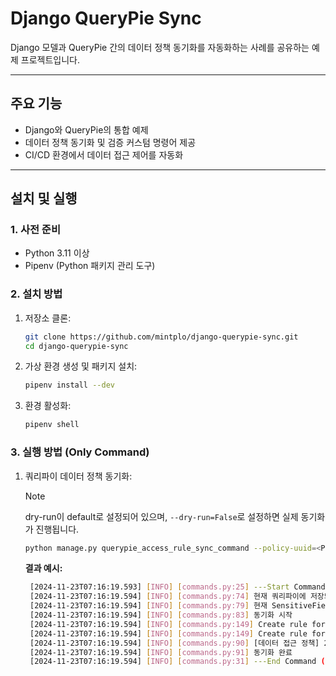 # Django QueryPie Sync

Django 모델과 QueryPie 간의 데이터 정책 동기화를 자동화하는 사례를 공유하는 예제 프로젝트입니다.

---

## 주요 기능

- Django와 QueryPie의 통합 예제
- 데이터 정책 동기화 및 검증 커스텀 명령어 제공
- CI/CD 환경에서 데이터 접근 제어를 자동화

---

## 설치 및 실행

### 1. 사전 준비

- Python 3.11 이상
- Pipenv (Python 패키지 관리 도구)

### 2. 설치 방법

1. 저장소 클론:
   ```bash
   git clone https://github.com/mintplo/django-querypie-sync.git
   cd django-querypie-sync
   ```
2. 가상 환경 생성 및 패키지 설치:
   ```bash
   pipenv install --dev
   ```
3. 환경 활성화:
   ```bash
   pipenv shell
   ```

### 3. 실행 방법 (Only Command)

1. 쿼리파이 데이터 정책 동기화:
   >[!NOTE]
   > dry-run이 default로 설정되어 있으며, `--dry-run=False`로 설정하면 실제 동기화가 진행됩니다.

   ```bash
   python manage.py querypie_access_rule_sync_command --policy-uuid=<POLICY_UUID>
   ```

   **결과 예시:**
   ```bash
    [2024-11-23T07:16:19.593] [INFO] [commands.py:25] ---Start Command---
    [2024-11-23T07:16:19.594] [INFO] [commands.py:74] 현재 쿼리파이에 저장되어있는 [데이터 접근 정책]: 0
    [2024-11-23T07:16:19.594] [INFO] [commands.py:79] 현재 SensitiveFieldModel을 사용한 모델 개수: 2
    [2024-11-23T07:16:19.594] [INFO] [commands.py:83] 동기화 시작
    [2024-11-23T07:16:19.594] [INFO] [commands.py:149] Create rule for company_employee, fields: ['email', 'phone_number', 'salary']
    [2024-11-23T07:16:19.594] [INFO] [commands.py:149] Create rule for company_department, fields: ['name']
    [2024-11-23T07:16:19.594] [INFO] [commands.py:90] [데이터 접근 정책] 2개 테이블의 규칙이 변경되었습니다.
    [2024-11-23T07:16:19.594] [INFO] [commands.py:91] 동기화 완료
    [2024-11-23T07:16:19.594] [INFO] [commands.py:31] ---End Command (Duration: 0:00:00.000294)---
   ```